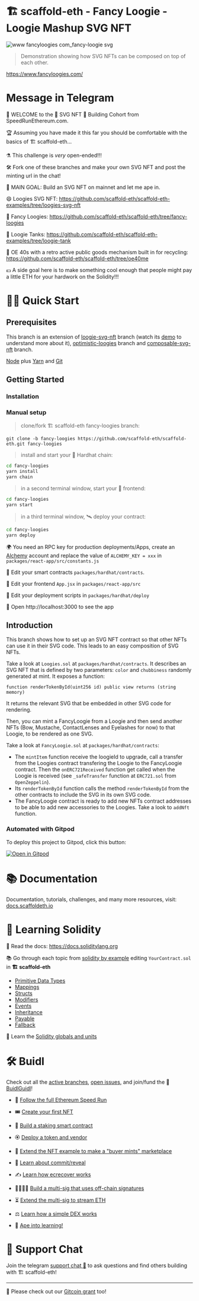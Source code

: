 # 🏗 scaffold-eth - Fancy Loogie - Loogie Mashup SVG NFT

![www fancyloogies com_fancy-loogie svg](https://user-images.githubusercontent.com/466652/148587212-d6b113b0-2ca1-448a-b6d4-2ecea0a99ad6.png)

> Demonstration showing how SVG NFTs can be composed on top of each other.

https://www.fancyloogies.com/

# Message in Telegram

📣 WELCOME to the 🎁 SVG NFT 🎫 Building Cohort from SpeedRunEthereum.com.

🏆 Assuming you have made it this far you should be comfortable with the basics of  🏗 scaffold-eth…

⚗️ This challenge is _very_ open-ended!!!

🛠 Fork one of these branches and make your own SVG NFT and post the minting url in the chat!

💸 MAIN GOAL: Build an SVG NFT on mainnet and let me ape in.

😄 Loogies SVG NFT: https://github.com/scaffold-eth/scaffold-eth-examples/tree/loogies-svg-nft

💅 Fancy Loogies: https://github.com/scaffold-eth/scaffold-eth/tree/fancy-loogies

🎒 Loogie Tanks: https://github.com/scaffold-eth/scaffold-eth-examples/tree/loogie-tank

🍺 OE 40s with a retro active public goods mechanism built in for recycling: https://github.com/scaffold-eth/scaffold-eth/tree/oe40me

💵 A side goal here is to make something cool enough that people might pay a little ETH for your hardwork on the Solidity!!!

# 🏄‍♂️ Quick Start

## Prerequisites

This branch is an extension of [loogie-svg-nft](https://github.com/scaffold-eth/scaffold-eth/tree/loogies-svg-nft) branch (watch its [demo](https://www.youtube.com/watch?v=m0bwE5UelEo) to understand more about it), [optimistic-loogies](https://github.com/scaffold-eth/scaffold-eth/tree/optimistic-loogies-master) branch and [composable-svg-nft](https://github.com/scaffold-eth/scaffold-eth/tree/composable-svg-nft) branch.

[Node](https://nodejs.org/en/download/) plus [Yarn](https://classic.yarnpkg.com/en/docs/install/) and [Git](https://git-scm.com/downloads)

## Getting Started

### Installation

### Manual setup

> clone/fork 🏗 scaffold-eth fancy-loogies branch:

```
git clone -b fancy-loogies https://github.com/scaffold-eth/scaffold-eth.git fancy-loogies
```

> install and start your 👷‍ Hardhat chain:

```bash
cd fancy-loogies
yarn install
yarn chain
```

> in a second terminal window, start your 📱 frontend:

```bash
cd fancy-loogies
yarn start
```

> in a third terminal window, 🛰 deploy your contract:

```bash
cd fancy-loogies
yarn deploy
```

🌍 You need an RPC key for production deployments/Apps, create an [Alchemy](https://www.alchemy.com/) account and replace the value of `ALCHEMY_KEY = xxx` in `packages/react-app/src/constants.js`

🔏 Edit your smart contracts `packages/hardhat/contracts`.

📝 Edit your frontend `App.jsx` in `packages/react-app/src`

💼 Edit your deployment scripts in `packages/hardhat/deploy`

📱 Open http://localhost:3000 to see the app


## Introduction

This branch shows how to set up an SVG NFT contract so that other NFTs can use it in their SVG code. This leads to an easy composition of SVG NFTs.

Take a look at `Loogies.sol` at `packages/hardhat/contracts`. It describes an SVG NFT that is defined by two parameters: `color` and `chubbiness` randomly generated at mint. It exposes a function:
```
function renderTokenById(uint256 id) public view returns (string memory)
```

It returns the relevant SVG that be embedded in other SVG code for rendering.

Then, you can mint a FancyLoogie from a Loogie and then send another NFTs (Bow, Mustache, ContactLenses and Eyelashes for now) to that Loogie, to be rendered as one SVG.

Take a look at `FancyLoogie.sol` at `packages/hardhat/contracts`:

* The `mintItem` function receive the loogieId to upgrade, call a transfer from the Loogies contract transfering the Loogie to the FancyLoogie contract. Then the `onERC721Received` function get called when the Loogie is received (see `_safeTransfer` function at `ERC721.sol` from `OpenZeppelin`).
* Its `renderTokenById` function calls the method `renderTokenById` from the other contracts  to include the SVG in its own SVG code.
* The FancyLoogie contract is ready to add new NFTs contract addresses to be able to add new accessories to the Loogies. Take a look to `addNft` function.

### Automated with Gitpod

To deploy this project to Gitpod, click this button:

[![Open in Gitpod](https://gitpod.io/button/open-in-gitpod.svg)](https://github.com/scaffold-eth/scaffold-eth/tree/fancy-loogies)

# 📚 Documentation

Documentation, tutorials, challenges, and many more resources, visit: [docs.scaffoldeth.io](https://docs.scaffoldeth.io)

# 🔭 Learning Solidity

📕 Read the docs: https://docs.soliditylang.org

📚 Go through each topic from [solidity by example](https://solidity-by-example.org) editing `YourContract.sol` in **🏗 scaffold-eth**

- [Primitive Data Types](https://solidity-by-example.org/primitives/)
- [Mappings](https://solidity-by-example.org/mapping/)
- [Structs](https://solidity-by-example.org/structs/)
- [Modifiers](https://solidity-by-example.org/function-modifier/)
- [Events](https://solidity-by-example.org/events/)
- [Inheritance](https://solidity-by-example.org/inheritance/)
- [Payable](https://solidity-by-example.org/payable/)
- [Fallback](https://solidity-by-example.org/fallback/)

📧 Learn the [Solidity globals and units](https://solidity.readthedocs.io/en/v0.6.6/units-and-global-variables.html)

# 🛠 Buidl

Check out all the [active branches](https://github.com/austintgriffith/scaffold-eth/branches/active), [open issues](https://github.com/austintgriffith/scaffold-eth/issues), and join/fund the 🏰 [BuidlGuidl](https://BuidlGuidl.com)!

  
 - 🚤  [Follow the full Ethereum Speed Run](https://medium.com/@austin_48503/%EF%B8%8Fethereum-dev-speed-run-bd72bcba6a4c)


 - 🎟  [Create your first NFT](https://github.com/austintgriffith/scaffold-eth/tree/simple-nft-example)
 - 🥩  [Build a staking smart contract](https://github.com/austintgriffith/scaffold-eth/tree/challenge-1-decentralized-staking)
 - 🏵  [Deploy a token and vendor](https://github.com/austintgriffith/scaffold-eth/tree/challenge-2-token-vendor)
 - 🎫  [Extend the NFT example to make a "buyer mints" marketplace](https://github.com/austintgriffith/scaffold-eth/tree/buyer-mints-nft)
 - 🎲  [Learn about commit/reveal](https://github.com/austintgriffith/scaffold-eth/tree/commit-reveal-with-frontend)
 - ✍️  [Learn how ecrecover works](https://github.com/austintgriffith/scaffold-eth/tree/signature-recover)
 - 👩‍👩‍👧‍👧  [Build a multi-sig that uses off-chain signatures](https://github.com/austintgriffith/scaffold-eth/tree/meta-multi-sig)
 - ⏳  [Extend the multi-sig to stream ETH](https://github.com/austintgriffith/scaffold-eth/tree/streaming-meta-multi-sig)
 - ⚖️  [Learn how a simple DEX works](https://medium.com/@austin_48503/%EF%B8%8F-minimum-viable-exchange-d84f30bd0c90)
 - 🦍  [Ape into learning!](https://github.com/austintgriffith/scaffold-eth/tree/aave-ape)

# 💬 Support Chat

Join the telegram [support chat 💬](https://t.me/joinchat/KByvmRe5wkR-8F_zz6AjpA) to ask questions and find others building with 🏗 scaffold-eth!

---

🙏 Please check out our [Gitcoin grant](https://gitcoin.co/grants/2851/scaffold-eth) too!
